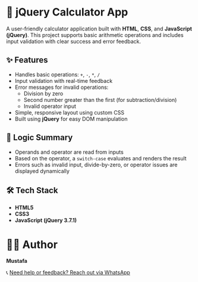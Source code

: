 # 🧮 jQuery Calculator App

A user-friendly calculator application built with **HTML**, **CSS**, and **JavaScript (jQuery)**. This project supports basic arithmetic operations and includes input validation with clear success and error feedback.

## ✨ Features

- Handles basic operations: `+`, `-`, `*`, `/`
- Input validation with real-time feedback
- Error messages for invalid operations:
  - Division by zero
  - Second number greater than the first (for subtraction/division)
  - Invalid operator input
- Simple, responsive layout using custom CSS
- Built using **jQuery** for easy DOM manipulation

## 🧠 Logic Summary

- Operands and operator are read from inputs
- Based on the operator, a `switch-case` evaluates and renders the result
- Errors such as invalid input, divide-by-zero, or operator issues are displayed dynamically

## 🛠 Tech Stack

- **HTML5**
- **CSS3**
- **JavaScript (jQuery 3.7.1)**

# 👨‍💻 Author

**Mustafa**

📞 [Need help or feedback? Reach out via WhatsApp](https://wa.me/966545117570)
